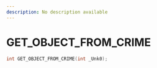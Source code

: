 ```yaml
---
description: No description available 
---
```


# GET_OBJECT_FROM_CRIME

```cpp
int GET_OBJECT_FROM_CRIME(int _Unk0);
```